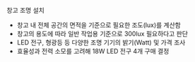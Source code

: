 창고 조명 설치

- 창고 내 전체 공간의 면적을 기준으로 필요한 조도(lux)를 계산함  
- 창고의 용도에 따라 일반 작업용 기준으로 300lux 필요하다고 판단  
- LED 전구, 형광등 등 다양한 조명 기기의 밝기(Watt) 및 가격 조사  
- 효율성과 전력 소모를 고려해 18W LED 전구 4개 구매 결정
